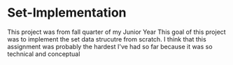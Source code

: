 # Set-Implementation
This project was from fall quarter of my Junior Year 
This goal of this project was to implement the set data strucutre from scratch.
I think that this assignment was probably the hardest I've had so far because it was so technical and conceptual
